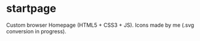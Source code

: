 startpage
=========

Custom browser Homepage (HTML5 + CSS3 + JS). Icons made by me (.svg conversion in progress). 
